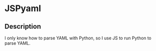 JSPyaml
===

## Description

I only know how to parse YAML with Python, so I use JS to run Python to parse YAML.




